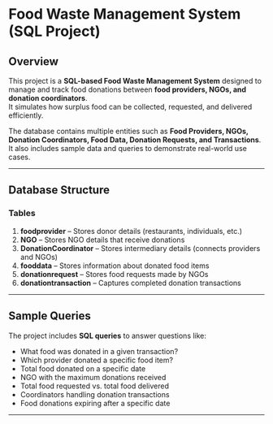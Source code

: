 # Food Waste Management System (SQL Project)

## Overview
This project is a **SQL-based Food Waste Management System** designed to manage and track food donations between **food providers, NGOs, and donation coordinators**.  
It simulates how surplus food can be collected, requested, and delivered efficiently.

The database contains multiple entities such as **Food Providers, NGOs, Donation Coordinators, Food Data, Donation Requests, and Transactions**.  
It also includes sample data and queries to demonstrate real-world use cases.

---

## Database Structure
### Tables
1. **foodprovider** – Stores donor details (restaurants, individuals, etc.)  
2. **NGO** – Stores NGO details that receive donations  
3. **DonationCoordinator** – Stores intermediary details (connects providers and NGOs)  
4. **fooddata** – Stores information about donated food items  
5. **donationrequest** – Stores food requests made by NGOs  
6. **donationtransaction** – Captures completed donation transactions  

---

## Sample Queries
The project includes **SQL queries** to answer questions like:
- What food was donated in a given transaction?  
- Which provider donated a specific food item?  
- Total food donated on a specific date  
- NGO with the maximum donations received  
- Total food requested vs. total food delivered  
- Coordinators handling donation transactions  
- Food donations expiring after a specific date  

---


